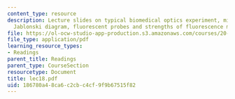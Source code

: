 ```yaml
---
content_type: resource
description: Lecture slides on typical biomedical optics experiment, microscope configurations,
  Jablonski diagram, fluorescent probes and strengths of fluorescence microscopy.
file: https://ol-ocw-studio-app-production.s3.amazonaws.com/courses/20-309-biological-engineering-ii-instrumentation-and-measurement-fall-2006/186780a48ca6c2cbc4cf9f9b67515f82_lec18.pdf
file_type: application/pdf
learning_resource_types:
- Readings
parent_title: Readings
parent_type: CourseSection
resourcetype: Document
title: lec18.pdf
uid: 186780a4-8ca6-c2cb-c4cf-9f9b67515f82
---
```

